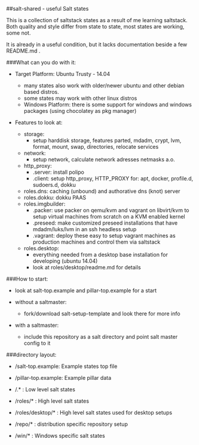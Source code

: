 ##salt-shared - useful Salt states

This is a collection of saltstack states
as a result of me learning saltstack.
Both quality and style differ from state to state,
most states are working, some not.

It is already in a useful condition,
but it lacks documentation beside a few README.md .


###What can you do with it:

 * Target Platform: Ubuntu Trusty - 14.04
   * many states also work with older/newer ubuntu and other debian based distros.
   * some states may work with other linux distros
   * Windows Platform: there is some support for windows and windows packages (using chocolatey as pkg manager)

 * Features to look at:
   * storage:
     * setup harddisk storage, features parted, mdadm, crypt, lvm, format, mount, swap, directories, relocate services
   * network:
     * setup network, calculate network adresses netmasks a.o.
   * http_proxy:
     * .server: install polipo
     * .client: setup http_proxy, HTTP_PROXY for: apt, docker, profile.d, sudoers.d, dokku
   * roles.dns: caching (unbound) and authorative dns (knot) server
   * roles.dokku: dokku PAAS
   * roles.imgbuilder:
     * .packer: use packer on qemu/kvm and vagrant on libvirt/kvm to setup virtual machines from scratch on a KVM enabled kernel
     * .preseed: make customized preseed installations that have mdadm/luks/lvm in an ssh headless setup
     * .vagrant: deploy these easy to setup vagrant machines as production machines and control them via saltstack
   * roles.desktop:
     * everything needed from a desktop base installation for developing (ubuntu 14.04)
     * look at roles/desktop/readme.md for details

###How to start:

 * look at salt-top.example and pillar-top.example for a start

 * without a saltmaster:
   * fork/download salt-setup-template and look there for more info

 * with a saltmaster:
   * include this repository as a salt directory and point salt master config to it


###directory layout:

 * /salt-top.example: Example states top file
 * /pillar-top.example: Example pillar data

 * /.*      : Low level salt states
 * /roles/* : High level salt states
 * /roles/desktop/*
            : High level salt states used for desktop setups

 * /repo/*  : distribution specific repository setup
 * /win/*   : Windows specific salt states
